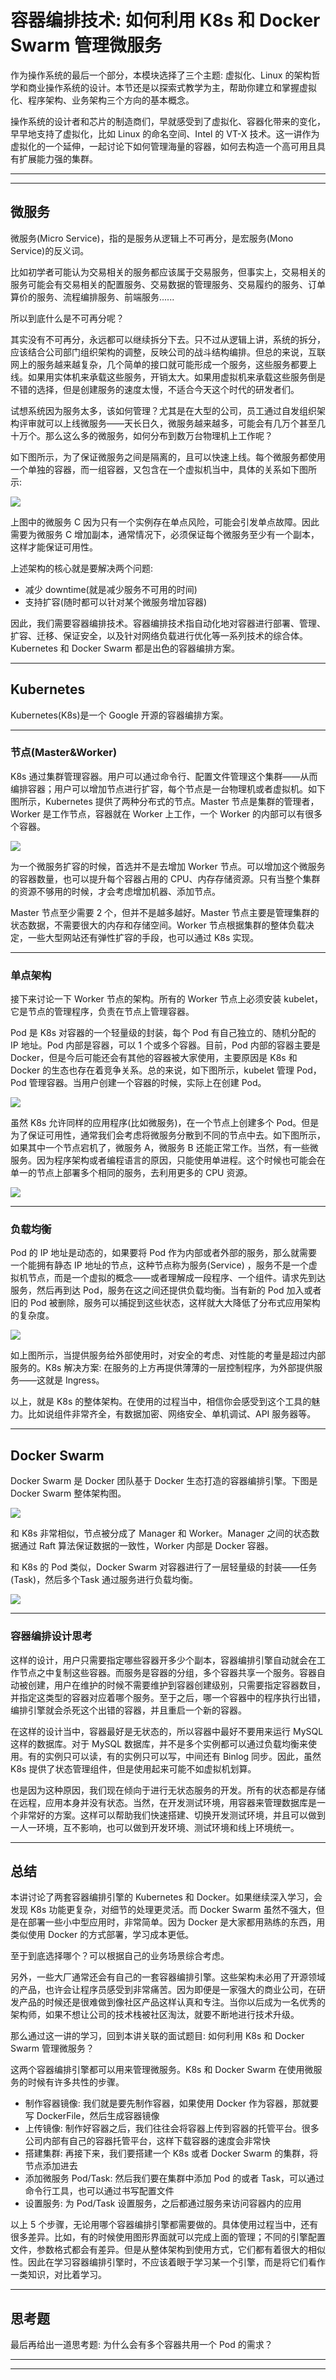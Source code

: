 # 容器编排技术: 如何利用 K8s 和 Docker Swarm 管理微服务

作为操作系统的最后一个部分，本模块选择了三个主题: 虚拟化、Linux 的架构哲学和商业操作系统的设计。本节还是以探索式教学为主，帮助你建立和掌握虚拟化、程序架构、业务架构三个方向的基本概念。

操作系统的设计者和芯片的制造商们，早就感受到了虚拟化、容器化带来的变化，早早地支持了虚拟化，比如 Linux 的命名空间、Intel 的 VT-X
技术。这一讲作为虚拟化的一个延伸，一起讨论下如何管理海量的容器，如何去构造一个高可用且具有扩展能力强的集群。

---
---

## 微服务

微服务(Micro Service)，指的是服务从逻辑上不可再分，是宏服务(Mono Service)的反义词。

比如初学者可能认为交易相关的服务都应该属于交易服务，但事实上，交易相关的服务可能会有交易相关的配置服务、交易数据的管理服务、交易履约的服务、订单算价的服务、流程编排服务、前端服务......

所以到底什么是不可再分呢？

其实没有不可再分，永远都可以继续拆分下去。只不过从逻辑上讲，系统的拆分，应该结合公司部门组织架构的调整，反映公司的战斗结构编排。但总的来说，互联网上的服务越来越复杂，几个简单的接口就可能形成一个服务，这些服务都要上线。如果用实体机来承载这些服务，开销太大。如果用虚拟机来承载这些服务倒是不错的选择，但是创建服务的速度太慢，不适合今天这个时代的研发者们。

试想系统因为服务太多，该如何管理？尤其是在大型的公司，员工通过自发组织架构评审就可以上线微服务——天长日久，微服务越来越多，可能会有几万个甚至几十万个。那么这么多的微服务，如何分布到数万台物理机上工作呢？

如下图所示，为了保证微服务之间是隔离的，且可以快速上线。每个微服务都使用一个单独的容器，而一组容器，又包含在一个虚拟机当中，具体的关系如下图所示:

![](../../images/module_8/38_1.png)

上图中的微服务 C 因为只有一个实例存在单点风险，可能会引发单点故障。因此需要为微服务 C 增加副本，通常情况下，必须保证每个微服务至少有一个副本，这样才能保证可用性。

上述架构的核心就是要解决两个问题:

* 减少 downtime(就是减少服务不可用的时间)
* 支持扩容(随时都可以针对某个微服务增加容器)

因此，我们需要容器编排技术。容器编排技术指自动化地对容器进行部署、管理、扩容、迁移、保证安全，以及针对网络负载进行优化等一系列技术的综合体。Kubernetes 和 Docker Swarm 都是出色的容器编排方案。

---

## Kubernetes

Kubernetes(K8s)是一个 Google 开源的容器编排方案。

---

### 节点(Master&Worker)

K8s 通过集群管理容器。用户可以通过命令行、配置文件管理这个集群——从而编排容器；用户可以增加节点进行扩容，每个节点是一台物理机或者虚拟机。如下图所示，Kubernetes 提供了两种分布式的节点。Master
节点是集群的管理者，Worker 是工作节点，容器就在 Worker 上工作，一个 Worker 的内部可以有很多个容器。

![](../../images/module_8/38_2.png)

为一个微服务扩容的时候，首选并不是去增加 Worker 节点。可以增加这个微服务的容器数量，也可以提升每个容器占用的 CPU、内存存储资源。只有当整个集群的资源不够用的时候，才会考虑增加机器、添加节点。

Master 节点至少需要 2 个，但并不是越多越好。Master 节点主要是管理集群的状态数据，不需要很大的内存和存储空间。Worker 节点根据集群的整体负载决定，一些大型网站还有弹性扩容的手段，也可以通过 K8s 实现。

---

### 单点架构

接下来讨论一下 Worker 节点的架构。所有的 Worker 节点上必须安装 kubelet，它是节点的管理程序，负责在节点上管理容器。

Pod 是 K8s 对容器的一个轻量级的封装，每个 Pod 有自己独立的、随机分配的 IP 地址。Pod 内部是容器，可以 1 个或多个容器。目前，Pod 内部的容器主要是 Docker，但是今后可能还会有其他的容器被大家使用，主要原因是
K8s 和 Docker 的生态也存在着竞争关系。总的来说，如下图所示，kubelet 管理 Pod，Pod 管理容器。当用户创建一个容器的时候，实际上在创建 Pod。

![](../../images/module_8/38_3.png)

虽然 K8s 允许同样的应用程序(比如微服务)，在一个节点上创建多个 Pod。但是为了保证可用性，通常我们会考虑将微服务分散到不同的节点中去。如下图所示，如果其中一个节点宕机了，微服务 A，微服务 B
还能正常工作。当然，有一些微服务。因为程序架构或者编程语言的原因，只能使用单进程。这个时候也可能会在单一的节点上部署多个相同的服务，去利用更多的 CPU 资源。

![](../../images/module_8/38_4.png)

---

### 负载均衡

Pod 的 IP 地址是动态的，如果要将 Pod 作为内部或者外部的服务，那么就需要一个能拥有静态 IP 地址的节点，这种节点称为服务(Service)
，服务不是一个虚拟机节点，而是一个虚拟的概念——或者理解成一段程序、一个组件。请求先到达服务，然后再到达 Pod，服务在这之间还提供负载均衡。当有新的 Pod 加入或者旧的 Pod
被删除，服务可以捕捉到这些状态，这样就大大降低了分布式应用架构的复杂度。

![](../../images/module_8/38_5.png)

如上图所示，当提供服务给外部使用时，对安全的考虑、对性能的考量是超过内部服务的。K8s 解决方案: 在服务的上方再提供薄薄的一层控制程序，为外部提供服务——这就是 Ingress。

以上，就是 K8s 的整体架构。在使用的过程当中，相信你会感受到这个工具的魅力。比如说组件非常齐全，有数据加密、网络安全、单机调试、API 服务器等。

---

## Docker Swarm

Docker Swarm 是 Docker 团队基于 Docker 生态打造的容器编排引擎。下图是 Docker Swarm 整体架构图。

![](../../images/module_8/38_6.png)

和 K8s 非常相似，节点被分成了 Manager 和 Worker。Manager 之间的状态数据通过 Raft 算法保证数据的一致性，Worker 内部是 Docker 容器。

和 K8s 的 Pod 类似，Docker Swarm 对容器进行了一层轻量级的封装——任务(Task)，然后多个Task 通过服务进行负载均衡。

![](../../images/module_8/38_7.png)

---

### 容器编排设计思考

这样的设计，用户只需要指定哪些容器开多少个副本，容器编排引擎自动就会在工作节点之中复制这些容器。而服务是容器的分组，多个容器共享一个服务。容器自动被创建，用户在维护的时候不需要维护到容器创建级别，只需要指定容器数目，并指定这类型的容器对应着哪个服务。至于之后，哪一个容器中的程序执行出错，编排引擎就会杀死这个出错的容器，并且重启一个新的容器。

在这样的设计当中，容器最好是无状态的，所以容器中最好不要用来运行 MySQL 这样的数据库。对于 MySQL 数据库，并不是多个实例都可以通过负载均衡来使用。有的实例只可以读，有的实例只可以写，中间还有 Binlog 同步。因此，虽然
K8s 提供了状态管理组件，但是使用起来可能不如虚拟机划算。

也是因为这种原因，我们现在倾向于进行无状态服务的开发。所有的状态都是存储在远程，应用本身并没有状态。当然，在开发测试环境，用容器来管理数据库是一个非常好的方案。这样可以帮助我们快速搭建、切换开发测试环境，并且可以做到一人一环境，互不影响，也可以做到开发环境、测试环境和线上环境统一。

---

## 总结

本讲讨论了两套容器编排引擎的 Kubernetes 和 Docker。如果继续深入学习，会发现 K8s 功能更复杂，对细节的处理更灵活。而 Docker Swarm 虽然不强大，但是在部署一些小中型应用时，非常简单。因为 Docker
是大家都用熟练的东西，用类似使用 Docker 的方式部署，学习成本更低。

至于到底选择哪个？可以根据自己的业务场景综合考虑。

另外，一些大厂通常还会有自己的一套容器编排引擎。这些架构未必用了开源领域的产品，也许会让程序员感受到非常痛苦。因为即便是一家强大的商业公司，在研发产品的时候还是很难做到像社区产品这样认真和专注。当你以后成为一名优秀的架构师，如果不想让公司的技术栈被社区淘汰，就要不断地进行技术升级。

那么通过这一讲的学习，回到本讲关联的面试题目: 如何利用 K8s 和 Docker Swarm 管理微服务？

这两个容器编排引擎都可以用来管理微服务。K8s 和 Docker Swarm 在使用微服务的时候有许多共性的步骤。

* 制作容器镜像: 我们就是要先制作容器，如果使用 Docker 作为容器，那就要写 DockerFile，然后生成容器镜像
* 上传镜像: 制作好容器之后，我们往往会将容器上传到容器的托管平台。很多公司内部有自己的容器托管平台，这样下载容器的速度会非常快
* 搭建集群: 再接下来，我们要搭建一个 K8s 或者 Docker Swarm 的集群，将节点添加进去
* 添加微服务 Pod/Task: 然后我们要在集群中添加 Pod 的或者 Task，可以通过命令行工具，也可以通过书写配置文件
* 设置服务: 为 Pod/Task 设置服务，之后都通过服务来访问容器内的应用

以上 5 个步骤，无论用哪个容器编排引擎都需要做的。具体使用过程当中，还有很多差异。比如，有的时候使用图形界面就可以完成上面的管理；不同的引擎配置文件，参数格式都会有差异。但是从整体架构到使用方式，它们都有着很大的相似性。因此在学习容器编排引擎时，不应该着眼于学习某一个引擎，而是将它们看作一类知识，对比着学习。

---

## 思考题

最后再给出一道思考题: 为什么会有多个容器共用一个 Pod 的需求？

---
---

